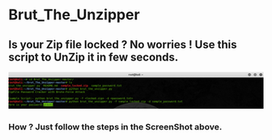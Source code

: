 # Brut_The_Unzipper

## Is your Zip file locked ? No worries ! Use this script to UnZip it in few seconds.

![](https://github.com/M1M3x01/Brut_The_Unzipper/blob/master/Brut_The_Unzipper.png)

### How ? Just follow the steps in the ScreenShot above.

